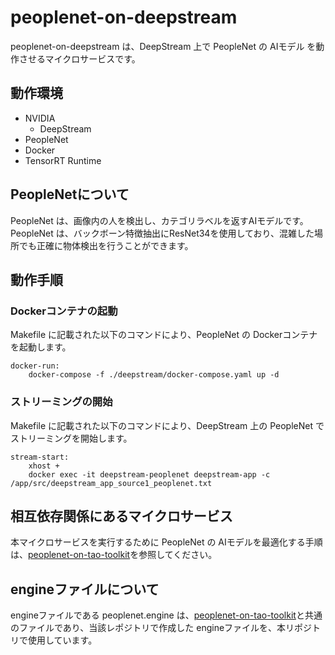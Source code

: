 # peoplenet-on-deepstream
peoplenet-on-deepstream は、DeepStream 上で PeopleNet の AIモデル を動作させるマイクロサービスです。  

## 動作環境
- NVIDIA 
    - DeepStream
- PeopleNet
- Docker
- TensorRT Runtime

## PeopleNetについて
PeopleNet は、画像内の人を検出し、カテゴリラベルを返すAIモデルです。  
PeopleNet は、バックボーン特徴抽出にResNet34を使用しており、混雑した場所でも正確に物体検出を行うことができます。

## 動作手順
### Dockerコンテナの起動
Makefile に記載された以下のコマンドにより、PeopleNet の Dockerコンテナ を起動します。
```
docker-run: 
	docker-compose -f ./deepstream/docker-compose.yaml up -d
```
### ストリーミングの開始
Makefile に記載された以下のコマンドにより、DeepStream 上の PeopleNet でストリーミングを開始します。  
```
stream-start:
	xhost +
	docker exec -it deepstream-peoplenet deepstream-app -c /app/src/deepstream_app_source1_peoplenet.txt
```
## 相互依存関係にあるマイクロサービス  
本マイクロサービスを実行するために PeopleNet の AIモデルを最適化する手順は、[peoplenet-on-tao-toolkit](https://github.com/latonaio/peoplenet-on-tao-toolkit)を参照してください。  


## engineファイルについて
engineファイルである peoplenet.engine は、[peoplenet-on-tao-toolkit](https://github.com/latonaio/peoplenet-on-tao-toolkit)と共通のファイルであり、当該レポジトリで作成した engineファイルを、本リポジトリで使用しています。  
